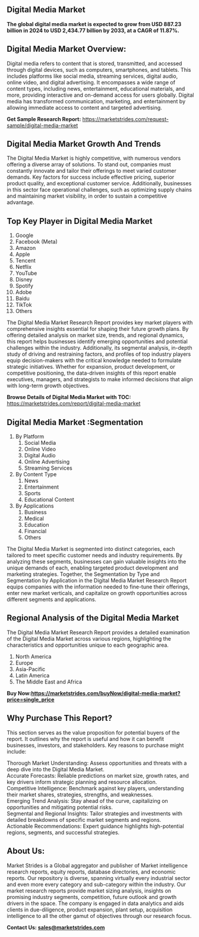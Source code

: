 <h2>Digital Media Market</h2>
<p><strong>The global digital media market is expected to grow from USD 887.23 billion in 2024 to USD 2,434.77 billion by 2033, at a CAGR of 11.87%.</strong></p>
<h2>Digital Media Market Overview:</h2>
<p>Digital media refers to content that is stored, transmitted, and accessed through digital devices, such as computers, smartphones, and tablets. This includes platforms like social media, streaming services, digital audio, online video, and digital advertising. It encompasses a wide range of content types, including news, entertainment, educational materials, and more, providing interactive and on-demand access for users globally. Digital media has transformed communication, marketing, and entertainment by allowing immediate access to content and targeted advertising.</p>
<p><strong>Get Sample Research Report:</strong> <a href=https://marketstrides.com/request-sample/digital-media-market>https://marketstrides.com/request-sample/digital-media-market</a></p>
<h2>Digital Media Market Growth And Trends</h2>
<p>The Digital Media Market is highly competitive, with numerous vendors offering a diverse array of solutions. To stand out, companies must constantly innovate and tailor their offerings to meet varied customer demands. Key factors for success include effective pricing, superior product quality, and exceptional customer service. Additionally, businesses in this sector face operational challenges, such as optimizing supply chains and maintaining market visibility, in order to sustain a competitive advantage.</p>
<h2>Top Key Player in Digital Media Market</h2>
<p><ol>
<li>Google</li>
<li>Facebook (Meta)</li>
<li>Amazon</li>
<li>Apple</li>
<li>Tencent</li>
<li>Netflix</li>
<li>YouTube</li>
<li>Disney</li>
<li>Spotify</li>
<li>Adobe</li>
<li>Baidu</li>
<li>TikTok</li>
<li>Others</li>
</ol></p>
<p>The Digital Media Market Research Report provides key market players with comprehensive insights essential for shaping their future growth plans. By offering detailed analysis on market size, trends, and regional dynamics, this report helps businesses identify emerging opportunities and potential challenges within the industry. Additionally, its segmental analysis, in-depth study of driving and restraining factors, and profiles of top industry players equip decision-makers with the critical knowledge needed to formulate strategic initiatives. Whether for expansion, product development, or competitive positioning, the data-driven insights of this report enable executives, managers, and strategists to make informed decisions that align with long-term growth objectives.</p>
<p><strong>Browse Details of Digital Media Market with TOC:</strong> <a href=https://marketstrides.com/report/digital-media-market>https://marketstrides.com/report/digital-media-market</a></p>
<h2>Digital Media Market :Segmentation</h2>
<p><ol>
<li>By Platform
<ol>
<li>Social Media</li>
<li>Online Video</li>
<li>Digital Audio</li>
<li>Online Advertising</li>
<li>Streaming Services</li>
</ol>
</li>
<li>By Content Type
<ol>
<li>News</li>
<li>Entertainment</li>
<li>Sports</li>
<li>Educational Content</li>
</ol>
</li>
<li>By Applications
<ol>
<li>Business</li>
<li>Medical</li>
<li>Education</li>
<li>Financial</li>
<li>Others</li>
</ol>
</li></ol></p>
<p>The Digital Media Market is segmented into distinct categories, each tailored to meet specific customer needs and industry requirements. By analyzing these segments, businesses can gain valuable insights into the unique demands of each, enabling targeted product development and marketing strategies. Together, the Segmentation by Type and Segmentation by Application in the Digital Media Market Research Report equips companies with the information needed to fine-tune their offerings, enter new market verticals, and capitalize on growth opportunities across different segments and applications.</p>
<h2>Regional Analysis of the Digital Media Market</h2>
<p>The Digital Media Market Research Report provides a detailed examination of the Digital Media Market across various regions, highlighting the characteristics and opportunities unique to each geographic area.</p>
<p><ol>
<li>North America</li>
<li>Europe</li>
<li>Asia-Pacific</li>
<li>Latin America</li>
<li>The Middle East and Africa</li>
</ol></p>
<p><strong>Buy Now:<a href=https://marketstrides.com/buyNow/digital-media-market?price=single_price>https://marketstrides.com/buyNow/digital-media-market?price=single_price</a></strong></p>
<h2>Why Purchase This Report?</h2>
<p>This section serves as the value proposition for potential buyers of the report. It outlines why the report is useful and how it can benefit businesses, investors, and stakeholders. Key reasons to purchase might include:</p>
<p>Thorough Market Understanding: Assess opportunities and threats with a deep dive into the Digital Media Market.<br />Accurate Forecasts: Reliable predictions on market size, growth rates, and key drivers inform strategic planning and resource allocation.<br />Competitive Intelligence: Benchmark against key players, understanding their market shares, strategies, strengths, and weaknesses.<br />Emerging Trend Analysis: Stay ahead of the curve, capitalizing on opportunities and mitigating potential risks.<br />Segmental and Regional Insights: Tailor strategies and investments with detailed breakdowns of specific market segments and regions.<br />Actionable Recommendations: Expert guidance highlights high-potential regions, segments, and successful strategies.</p>
<h2>About Us:</h2>
<p>Market Strides is a Global aggregator and publisher of Market intelligence research reports, equity reports, database directories, and economic reports. Our repository is diverse, spanning virtually every industrial sector and even more every category and sub-category within the industry. Our market research reports provide market sizing analysis, insights on promising industry segments, competition, future outlook and growth drivers in the space. The company is engaged in data analytics and aids clients in due-diligence, product expansion, plant setup, acquisition intelligence to all the other gamut of objectives through our research focus.</p>
<p><strong>Contact Us: <a href=mailto:sales@marketstrides.com>sales@marketstrides.com</a></strong></p>
